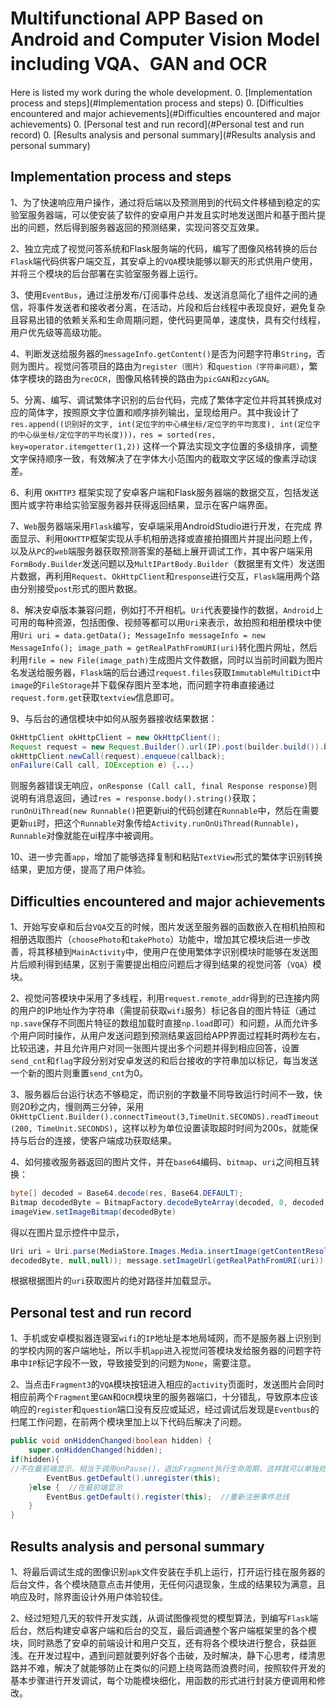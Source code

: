 # Multifunctional APP Based on Android and Computer Vision Model including VQA、GAN and OCR

Here is listed my work during the whole development.
0. [Implementation process and steps](#Implementation process and steps)
0. [Difficulties encountered and major achievements](#Difficulties encountered and major achievements)
0. [Personal test and run record](#Personal test and run record)
0. [Results analysis and personal summary](#Results analysis and personal summary)

## Implementation process and steps
1、为了快速响应用户操作，通过将后端以及预测用到的代码文件移植到稳定的实验室服务器端，可以使安装了软件的安卓用户并发且实时地发送图片和基于图片提出的问题，然后得到服务器返回的预测结果，实现问答交互效果。

2、独立完成了视觉问答系统和Flask服务端的代码，编写了图像风格转换的后台`Flask`端代码供客户端交互，其安卓上的`VQA`模块能够以聊天的形式供用户使用，并将三个模块的后台部署在实验室服务器上运行。

3、使用`EventBus`，通过注册发布/订阅事件总线、发送消息简化了组件之间的通信，将事件发送者和接收者分离，在活动，片段和后台线程中表现良好，避免复杂且容易出错的依赖关系和生命周期问题，使代码更简单，速度快，具有交付线程，用户优先级等高级功能。

4、判断发送给服务器的`messageInfo.getContent()`是否为问题字符串`String`，否则为图片。视觉问答项目的路由为`register（图片）`和`question（字符串问题）`，繁体字模块的路由为`recOCR`，图像风格转换的路由为`picGAN`和`zcyGAN`。

5、分离、编写、调试繁体字识别的后台代码，完成了繁体字定位并将其转换成对应的简体字，按照原文字位置和顺序排列输出，呈现给用户。其中我设计了`res.append((识别好的文字, int(定位字的中心横坐标/定位字的平均宽度), int(定位字的中心纵坐标/定位字的平均长度)))，res = sorted(res, key=operator.itemgetter(1,2))` 这样一个算法实现文字位置的多级排序，调整文字保持顺序一致，有效解决了在字体大小范围内的截取文字区域的像素浮动误差。

6、利用 `OKHTTP3` 框架实现了安卓客户端和Flask服务器端的数据交互，包括发送图片或字符串给实验室服务器并获得返回结果，显示在客户端界面。

7、`Web`服务器端采用`Flask`编写，安卓端采用AndroidStudio进行开发，在完成
界面显示、利用`OKHTTP`框架实现从手机相册选择或直接拍摄图片并提出问题上传，以及从`PC`的`web`端服务器获取预测答案的基础上展开调试工作，其中客户端采用`FormBody.Builder`发送问题以及`MultIPartBody.Builder`（数据里有文件）发送图片数据，再利用`Request`、`OkHttpClient`和`response`进行交互，`Flask`端用两个路由分别接受`post`形式的图片数据。

8、解决安卓版本兼容问题，例如打不开相机。`Uri`代表要操作的数据，`Android`上可用的每种资源，包括图像、视频等都可以用`Uri`来表示，故拍照和相册模块中使用`Uri uri = data.getData(); MessageInfo messageInfo = new MessageInfo(); image_path = getRealPathFromURI(uri)`转化图片网址，然后利用`file = new File(image_path)`生成图片文件数据，同时以当前时间戳为图片名发送给服务器，`Flask`端的后台通过`request.files`获取`ImmutableMultiDict`中`image`的`FileStorage`并下载保存图片至本地，而问题字符串直接通过`request.form.get`获取`textview`信息即可。

9、与后台的通信模块中如何从服务器接收结果数据：

```java
OkHttpClient okHttpClient = new OkHttpClient();
Request request = new Request.Builder().url(IP).post(builder.build()).build(); 
okHttpClient.newCall(request).enqueue(callback);
onFailure(Call call, IOException e) {...}
```

则服务器错误无响应，`onResponse (Call call, final Response response)`则说明有消息返回，通过`res = response.body().string()`获取；`runOnUiThread(new Runnable()`把更新ui的代码创建在`Runnable`中，然后在需要更新`ui`时，把这个`Runnable`对象传给`Activity.runOnUiThread(Runnable)`，`Runnable`对像就能在ui程序中被调用。

10、进一步完善`app`，增加了能够选择复制和粘贴`TextView`形式的繁体字识别转换结果，更加方便，提高了用户体验。

## Difficulties encountered and major achievements
1、开始写安卓和后台`VQA`交互的时候，图片发送至服务器的函数嵌入在相机拍照和相册选取图片（`choosePhoto`和`takePhoto`）功能中，增加其它模块后进一步改善，将其移植到`MainActivity`中，使用户在使用繁体字识别模块时能够在发送图片后顺利得到结果，区别于需要提出相应问题后才得到结果的视觉问答（`VQA`）模块。

2、视觉问答模块中采用了多线程，利用`request.remote_addr`得到的已连接内网的用户的IP地址作为字符串（需提前获取`wifi`服务）标记各自的图片特征（通过`np.save`保存不同图片特征的数组加载时直接`np.load`即可）和问题，从而允许多个用户同时操作，从用户发送问题到预测结果返回给APP界面过程耗时两秒左右，比较迅速，并且允许用户对同一张图片提出多个问题并得到相应回答，设置`send_cnt`和`flag`字段分别对安卓发送的和后台接收的字符串加以标记，每当发送一个新的图片则重置`send_cnt`为0。

3、服务器后台运行状态不够稳定，而识别的字数量不同导致运行时间不一致，快则20秒之内，慢则两三分钟，采用`OkHttpClient.Builder().connectTimeout(3,TimeUnit.SECONDS).readTimeout (200, TimeUnit.SECONDS)`，这样以秒为单位设置读取超时时间为200s，就能保持与后台的连接，使客户端成功获取结果。

4、如何接收服务器返回的图片文件，并在`base64`编码、`bitmap`、`uri`之间相互转换：
```java
byte[] decoded = Base64.decode(res, Base64.DEFAULT);
Bitmap decodedByte = BitmapFactory.decodeByteArray(decoded, 0, decoded.length);
imageView.setImageBitmap(decodedByte)
```
 得以在图片显示控件中显示，
```java
Uri uri = Uri.parse(MediaStore.Images.Media.insertImage(getContentResolver(), 
decodedByte, null,null)); message.setImageUrl(getRealPathFromURI(uri)) 
```
根据根据图片的`uri`获取图片的绝对路径并加载显示。

## Personal test and run record
1、手机或安卓模拟器连寝室`wifi`的`IP`地址是本地局域网，而不是服务器上识别到的学校内网的客户端地址，所以手机`app`进入视觉问答模块发给服务器的问题字符串中`IP`标记字段不一致，导致接受到的问题为`None`，需要注意。

2、当点击`Fragment3`的`VQA`模块按钮进入相应的`activity`页面时，发送图片会同时相应前两个`Fragment`里`GAN`和`OCR`模块里的服务器端口，十分错乱，导致原本应该响应的`register`和`question`端口没有反应或延迟，经过调试后发现是`Eventbus`的扫尾工作问题，在前两个模块里加上以下代码后解决了问题。

```java
public void onHiddenChanged(boolean hidden) {
    super.onHiddenChanged(hidden);
if(hidden){ 
//不在最前端显示，相当于调用onPause()，退出Fragment执行生命周期，这样就可以单独处理新的的Fragment的数据和ui的刷新了。
        EventBus.getDefault().unregister(this);
    }else {  //在最前端显示
        EventBus.getDefault().register(this);  //重新注册事件总线
    }
}
```



## Results analysis and personal summary
1、将最后调试生成的图像识别`apk`文件安装在手机上运行，打开运行挂在服务器的后台文件，各个模块随意点击并使用，无任何闪退现象，生成的结果较为满意，且响应及时，除界面设计外用户体验较佳。

2、经过短短几天的软件开发实践，从调试图像视觉的模型算法，到编写`Flask`端后台，然后构建安卓客户端和后台的交互，最后调通整个客户端框架里的各个模块，同时熟悉了安卓的前端设计和用户交互，还有将各个模块进行整合，获益匪浅。在开发过程中，遇到问题就要列好各个击破，及时解决，静下心思考，缕清思路并不难，解决了就能够防止在类似的问题上绕弯路而浪费时间，按照软件开发的基本步骤进行开发调试，每个功能模块细化，用函数的形式进行封装方便调用和修改。
